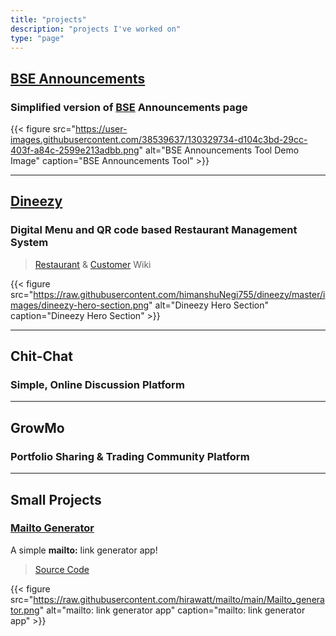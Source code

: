 ```yaml
---
title: "projects"
description: "projects I've worked on"
type: "page"
---
```


## [BSE Announcements](https://bse-announcements.hirawat.in/)

### Simplified version of [BSE](https://www.bseindia.com/corporates/ann.html) Announcements page

{{< figure src="https://user-images.githubusercontent.com/38539637/130329734-d104c3bd-29cc-403f-a84c-2599e213adbb.png" alt="BSE Announcements Tool Demo Image" caption="BSE Announcements Tool" >}}

---

## [Dineezy](https://github.com/himanshuNegi755/dineezy)

### Digital Menu and QR code based Restaurant Management System

> [Restaurant](https://github.com/himanshuNegi755/dineezy/wiki/Restaurant) & [Customer](https://github.com/himanshuNegi755/dineezy/wiki/Customer) Wiki

{{< figure src="https://raw.githubusercontent.com/himanshuNegi755/dineezy/master/images/dineezy-hero-section.png" alt="Dineezy Hero Section" caption="Dineezy Hero Section" >}}

---

## Chit-Chat

### Simple, Online Discussion Platform

---

## GrowMo

### Portfolio Sharing & Trading Community Platform

---

## Small Projects

### [Mailto Generator](https://hirawatt-mailto-main-xctk6l.streamlitapp.com/)

A simple **mailto:** link generator app!
> [Source Code](https://github.com/hirawatt/mailto)

{{< figure src="https://raw.githubusercontent.com/hirawatt/mailto/main/Mailto_generator.png" alt="mailto: link generator app" caption="mailto: link generator app" >}}
